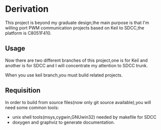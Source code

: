 Derivation
===========

This project is beyond my graduate design,the main purpose is that I'm willing port PWM communication projects based on Keil to SDCC,the platform is C8051F410.

Usage
-----

Now there are two different branches of this project,one is for Keil and another is for SDCC and I will concentrate my attention to SDCC trunk.

When you use keil branch,you must build related projects.

Requisition
------------

In order to build from source files(now only git source available),you will need some common tools:

* unix shell tools(msys,cygwin,GNUwin32) needed by makefile for SDCC
* doxygen and graphviz to generate documentation.
